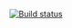 [![Build status](https://ci.appveyor.com/api/projects/status/7yl8kf9nojvhf7ag?svg=true)](https://ci.appveyor.com/project/Akos529/carddeliverydateconfirm)
